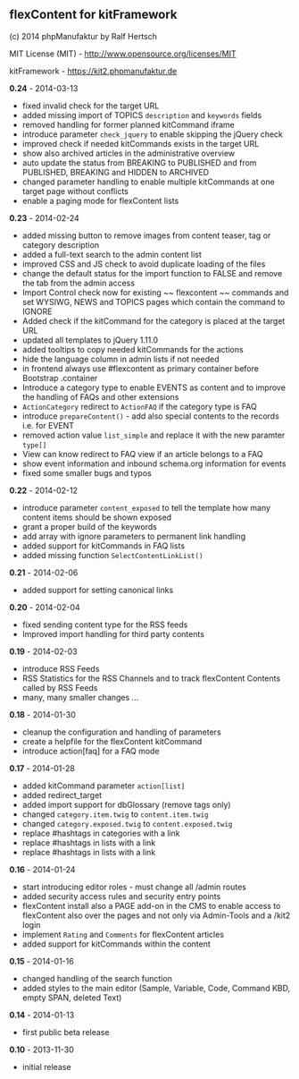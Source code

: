## flexContent for kitFramework ##

(c) 2014 phpManufaktur by Ralf Hertsch

MIT License (MIT) - <http://www.opensource.org/licenses/MIT>

kitFramework - <https://kit2.phpmanufaktur.de>

**0.24** - 2014-03-13

* fixed invalid check for the target URL
* added missing import of TOPICS `description` and `keywords` fields
* removed handling for former planned kitCommand iframe
* introduce parameter `check_jquery` to enable skipping the jQuery check
* improved check if needed kitCommands exists in the target URL
* show also archived articles in the administrative overview
* auto update the status from BREAKING to PUBLISHED and from PUBLISHED, BREAKING and HIDDEN to ARCHIVED
* changed parameter handling to enable multiple kitCommands at one target page without conflicts
* enable a paging mode for flexContent lists

**0.23** - 2014-02-24

* added missing button to remove images from content teaser, tag or category description
* added a full-text search to the admin content list
* improved CSS and JS check to avoid duplicate loading of the files
* change the default status for the import function to FALSE and remove the tab from the admin access
* Import Control check now for existing ~~ flexcontent ~~ commands and set WYSIWG, NEWS and TOPICS pages which contain the command to IGNORE
* Added check if the kitCommand for the category is placed at the target URL
* updated all templates to jQuery 1.11.0 
* added tooltips to copy needed kitCommands for the actions
* hide the language column in admin lists if not needed
* in frontend always use #flexcontent as primary container before Bootstrap .container
* Introduce a category type to enable EVENTS as content and to improve the handling of FAQs and other extensions
* `ActionCategory` redirect to `ActionFAQ` if the category type is FAQ
* introduce `prepareContent()` - add also special contents to the records i.e. for EVENT
* removed action value `list_simple` and replace it with the new paramter `type[]`
* View can know redirect to FAQ view if an article belongs to a FAQ
* show event information and inbound schema.org information for events
* fixed some smaller bugs and typos

**0.22** - 2014-02-12

* introduce parameter `content_exposed` to tell the template how many content items should be shown exposed
* grant a proper build of the keywords
* add array with ignore parameters to permanent link handling
* added support for kitCommands in FAQ lists
* added missing function `SelectContentLinkList()`

**0.21** - 2014-02-06

* added support for setting canonical links

**0.20** - 2014-02-04

* fixed sending content type for the RSS feeds
* Improved import handling for third party contents

**0.19** - 2014-02-03

* introduce RSS Feeds
* RSS Statistics for the RSS Channels and to track flexContent Contents called by RSS Feeds
* many, many smaller changes ...

**0.18** - 2014-01-30

* cleanup the configuration and handling of parameters
* create a helpfile for the flexContent kitCommand
* introduce action[faq] for a FAQ mode

**0.17** - 2014-01-28

* added kitCommand parameter `action[list]`
* added redirect_target
* added import support for dbGlossary (remove tags only)
* changed `category.item.twig` to `content.item.twig`
* changed `category.exposed.twig` to `content.exposed.twig`
* replace #hashtags in categories with a link
* replace #hashtags in lists with a link
* replace #hashtags in lists with a link

**0.16** - 2014-01-24

* start introducing editor roles - must change all /admin routes
* added security access rules and security entry points
* flexContent install also a PAGE add-on in the CMS to enable access to flexContent also over the pages and not only via Admin-Tools and a /kit2 login
* implement `Rating` and `Comments` for flexContent articles
* added support for kitCommands within the content

**0.15** - 2014-01-16

* changed handling of the search function
* added styles to the main editor (Sample, Variable, Code, Command KBD, empty SPAN, deleted Text)

**0.14** - 2014-01-13

* first public beta release

**0.10** - 2013-11-30

* initial release
